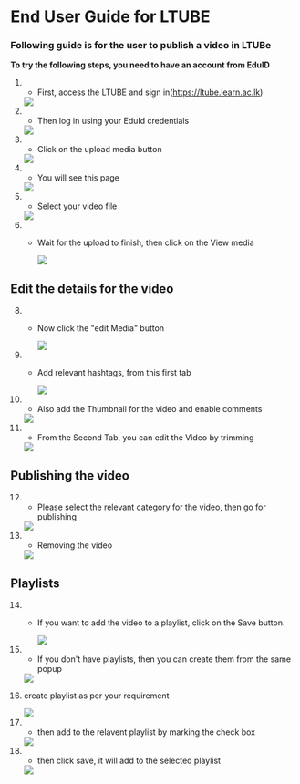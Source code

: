 # End User Guide for LTUBE

### Following guide is for the user to publish a video in LTUBe

**To try the following steps, you need to have an account from EduID**

1. * First, access the LTUBE and sign in(https://ltube.learn.ac.lk)
     
   <img src="https://github.com/LEARN-LK/LTUBE/blob/main/images/000%20not%20signed%20in%20page.png">
   
2. * Then log in using your EduId credentials
     
   <img src="https://github.com/LEARN-LK/LTUBE/blob/main/images/001%20log%20in%20page.png">
   
4. * Click on the upload media button
     
   <img src="https://github.com/LEARN-LK/LTUBE/blob/main/images/002%20Click%20on%20Upload%20media%20button.png">
   
5. * You will see this page
     
   <img src="https://github.com/LEARN-LK/LTUBE/blob/main/images/003%20upload%20media%20page.png">
   
6. * Select your video file
     
   <img src="https://github.com/LEARN-LK/LTUBE/blob/main/images/004%20select%20file.png">

7. * Wait for the upload to finish, then click on the View media
  
     <img src="https://github.com/LEARN-LK/LTUBE/blob/main/images/005%20wait%20for%20uploading%2C%20then%20click%20on%20view%20media.png">

## Edit the details for the video

8. * Now click the "edit Media" button
  
     <img src="https://github.com/LEARN-LK/LTUBE/blob/main/images/006%20edit%20media%20page%20-%20click%20on%20edit%20media%20button.png">

9. * Add relevant hashtags, from this first tab
  
     <img src="https://github.com/LEARN-LK/LTUBE/blob/main/images/007%20add%20relavent%20tags.png">

10. * Also add the Thumbnail for the video and enable comments

     <img src="https://github.com/LEARN-LK/LTUBE/blob/main/images/008%20enable%20comments%20thumbnail%20second%20select.png">

11. * From the Second Tab, you can edit the Video by trimming
     <img src="https://github.com/LEARN-LK/LTUBE/blob/main/images/009%20if%20you%20want%20trim%20the%20video.png">


## Publishing the video

12. * Please select the relevant category for the video, then go for publishing
    
     <img src="https://github.com/LEARN-LK/LTUBE/blob/main/images/010%20select%20relavent%20category%20public%20or%20private%20then%20publish.png">

13. * Removing the video
   
     <img src="https://github.com/LEARN-LK/LTUBE/blob/main/images/011%20deleting%20video.png">

## Playlists

14. * If you want to add the video to a playlist, click on the Save button.

      <img src="https://github.com/LEARN-LK/LTUBE/blob/main/images/012%20playlist%20create%20-%20save%20button.png">

15. * If you don't have playlists, then you can create them from the same popup

     <img src="https://github.com/LEARN-LK/LTUBE/blob/main/images/013%20save%20to%20menu.png">

16. create playlist as per your requirement

    <img src="https://github.com/LEARN-LK/LTUBE/blob/main/images/014%20create%20a%20new%20playlist.png">

17. * then add to the relavent playlist by marking the check box

     <img src="https://github.com/LEARN-LK/LTUBE/blob/main/images/015%20select%20the%20playlist%20name.png">
     
18.  * then click save, it will add to the selected playlist
       
     <img src="https://github.com/LEARN-LK/LTUBE/blob/main/images/016%20saved%20to%20playlist.png">

